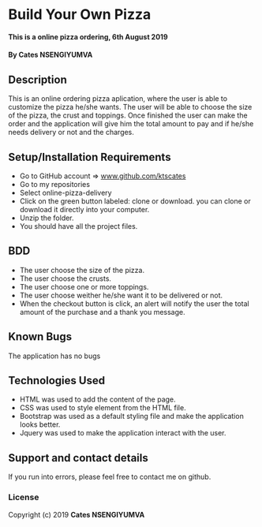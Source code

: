 # Build Your Own Pizza
#### This is a online pizza ordering, 6th August 2019
#### By **Cates NSENGIYUMVA**
## Description
This is an online ordering pizza aplication, where the user is able to customize the pizza he/she wants. The user will be able to choose the size of the pizza, the crust and toppings. Once finished the user can make the order and the application will give him the total amount to pay and if he/she needs delivery or not and the charges.
## Setup/Installation Requirements
* Go to GitHub account => www.github.com/ktscates
* Go to my repositories
* Select online-pizza-delivery
* Click on the green button labeled: clone or download. you can clone or download it directly into your computer.
* Unzip the folder.
* You should have all the project files.
## BDD
* The user choose the size of the pizza.
* The user choose the crusts.
* The user choose one or more toppings.
* The user choose weither he/she want it to be delivered or not.
* When the checkout button is click, an alert will notify the user the total amount  of the purchase and a thank you message.
## Known Bugs
The application has no bugs
## Technologies Used
* HTML was used to add the content of the page.
* CSS was used to style element from the HTML file.
* Bootstrap was used as a default styling file and make the application looks better.
* Jquery was used to make the application interact with the user.
## Support and contact details
If you run into errors, please feel free to contact me on github.
### License
Copyright (c) 2019 **Cates NSENGIYUMVA**